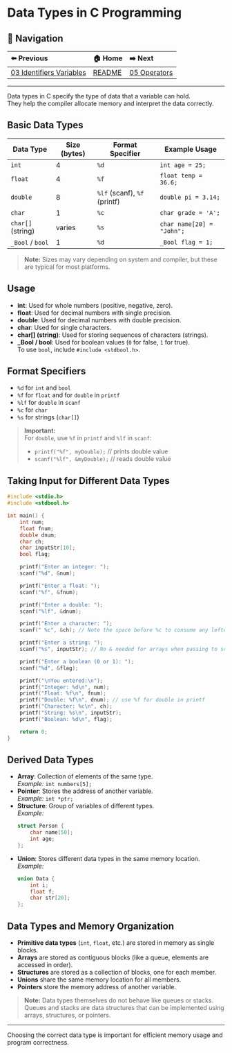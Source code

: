 # Data Types in C Programming

## 🧭 **Navigation**
| ⬅️ Previous | 🏠 Home | ➡️ Next |
|:------------|:--------|:--------|
| [03 Identifiers Variables](03_identifiers_variables.md) | [README](README.md) | [05 Operators](05_operators.md) |

---

Data types in C specify the type of data that a variable can hold.  
They help the compiler allocate memory and interpret the data correctly.

## Basic Data Types

| Data Type      | Size (bytes) | Format Specifier         | Example Usage                |
|----------------|--------------|--------------------------|------------------------------|
| `int`          | 4            | `%d`                     | `int age = 25;`              |
| `float`        | 4            | `%f`                     | `float temp = 36.6;`         |
| `double`       | 8            | `%lf` (scanf), `%f` (printf) | `double pi = 3.14;`      |
| `char`         | 1            | `%c`                     | `char grade = 'A';`          |
| `char[]` (string) | varies    | `%s`                     | `char name[20] = "John";`    |
| `_Bool` / `bool` | 1          | `%d`                     | `_Bool flag = 1;`            |

> **Note:** Sizes may vary depending on system and compiler, but these are typical for most platforms.

## Usage

- **int**: Used for whole numbers (positive, negative, zero).
- **float**: Used for decimal numbers with single precision.
- **double**: Used for decimal numbers with double precision.
- **char**: Used for single characters.
- **char[] (string)**: Used for storing sequences of characters (strings).
- **_Bool / bool**: Used for boolean values (`0` for false, `1` for true).  
  To use `bool`, include `#include <stdbool.h>`.

## Format Specifiers

- `%d` for `int` and `bool`
- `%f` for `float` and for `double` in `printf`
- `%lf` for `double` in `scanf`
- `%c` for `char`
- `%s` for strings (`char[]`)

> **Important:**  
> For `double`, use `%f` in `printf` and `%lf` in `scanf`:
> - `printf("%f", myDouble);` // prints double value
> - `scanf("%lf", &myDouble);` // reads double value

## Taking Input for Different Data Types

```c
#include <stdio.h>
#include <stdbool.h>

int main() {
    int num;
    float fnum;
    double dnum;
    char ch;
    char inputStr[10];
    bool flag;

    printf("Enter an integer: ");
    scanf("%d", &num);

    printf("Enter a float: ");
    scanf("%f", &fnum);

    printf("Enter a double: ");
    scanf("%lf", &dnum);

    printf("Enter a character: ");
    scanf(" %c", &ch); // Note the space before %c to consume any leftover newline

    printf("Enter a string: ");
    scanf("%s", inputStr); // No & needed for arrays when passing to scanf for strings

    printf("Enter a boolean (0 or 1): ");
    scanf("%d", &flag);

    printf("\nYou entered:\n");
    printf("Integer: %d\n", num);
    printf("Float: %f\n", fnum);
    printf("Double: %f\n", dnum); // use %f for double in printf
    printf("Character: %c\n", ch);
    printf("String: %s\n", inputStr);
    printf("Boolean: %d\n", flag);

    return 0;
}
```

## Derived Data Types

- **Array**: Collection of elements of the same type.  
  *Example:* `int numbers[5];`
- **Pointer**: Stores the address of another variable.  
  *Example:* `int *ptr;`
- **Structure**: Group of variables of different types.  
  *Example:*  
  ```c
  struct Person {
      char name[50];
      int age;
  };
  ```
- **Union**: Stores different data types in the same memory location.  
  *Example:*  
  ```c
  union Data {
      int i;
      float f;
      char str[20];
  };
  ```

## Data Types and Memory Organization

- **Primitive data types** (`int`, `float`, etc.) are stored in memory as single blocks.
- **Arrays** are stored as contiguous blocks (like a queue, elements are accessed in order).
- **Structures** are stored as a collection of blocks, one for each member.
- **Unions** share the same memory location for all members.
- **Pointers** store the memory address of another variable.

> **Note:** Data types themselves do not behave like queues or stacks.  
> Queues and stacks are data structures that can be implemented using arrays, structures, or pointers.

---
Choosing the correct data type is important for efficient memory usage and program correctness.
